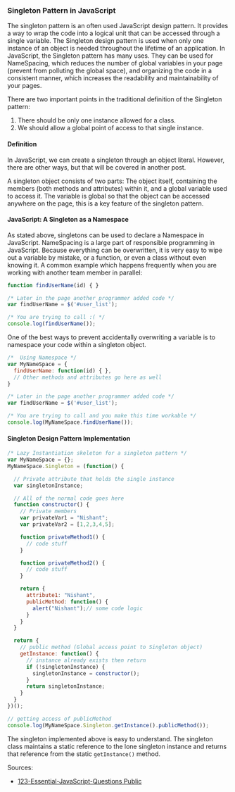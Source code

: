 
### Singleton Pattern in JavaScript

The singleton pattern is an often used JavaScript design pattern. It provides a way to wrap the code into a logical unit that can be accessed through a single variable. The Singleton design pattern is used when only one instance of an object is needed throughout the lifetime of an application. In JavaScript, the Singleton pattern has many uses. They can be used for NameSpacing, which reduces the number of global variables in your page (prevent from polluting the global space), and organizing the code in a consistent manner, which increases the readability and maintainability of your pages.

There are two important points in the traditional definition of the Singleton pattern:
1. There should be only one instance allowed for a class.
2. We should allow a global point of access to that single instance.

#### Definition

In JavaScript, we can create a singleton through an object literal. However, there are other ways, but that will be covered in another post.

A singleton object consists of two parts: The object itself, containing the members (both methods and attributes) within it, and a global variable used to access it. The variable is global so that the object can be accessed anywhere on the page, this is a key feature of the singleton pattern.

#### JavaScript: A Singleton as a Namespace

As stated above, singletons can be used to declare a Namespace in JavaScript. NameSpacing is a large part of responsible programming in JavaScript. Because everything can be overwritten, it is very easy to wipe out a variable by mistake, or a function, or even a class without even knowing it. A common example which happens frequently when you are working with another team member in parallel:

```javascript
function findUserName(id) { }

/* Later in the page another programmer added code */
var findUserName = $('#user_list');

/* You are trying to call :( */
console.log(findUserName());
```

One of the best ways to prevent accidentally overwriting a variable is to namespace your code within a singleton object.

```javascript
/*  Using Namespace */
var MyNameSpace = {
  findUserName: function(id) { },
  // Other methods and attributes go here as well
}

/* Later in the page another programmer added code */
var findUserName = $('#user_list');

/* You are trying to call and you make this time workable */
console.log(MyNameSpace.findUserName());
```

#### Singleton Design Pattern Implementation

```javascript
/* Lazy Instantiation skeleton for a singleton pattern */
var MyNameSpace = {};
MyNameSpace.Singleton = (function() {

  // Private attribute that holds the single instance
  var singletonInstance;  

  // All of the normal code goes here
  function constructor() {
    // Private members
    var privateVar1 = "Nishant";
    var privateVar2 = [1,2,3,4,5];

    function privateMethod1() {
      // code stuff
    }

    function privateMethod2() {
      // code stuff
    }

    return {
      attribute1: "Nishant",
      publicMethod: function() {
        alert("Nishant");// some code logic
      }
    }
  }

  return {
    // public method (Global access point to Singleton object)
    getInstance: function() {
      // instance already exists then return  
      if (!singletonInstance) {
        singletonInstance = constructor();
      }
      return singletonInstance;           
    }           
  }
})();   

// getting access of publicMethod
console.log(MyNameSpace.Singleton.getInstance().publicMethod());
```

The singleton implemented above is easy to understand. The singleton class maintains a static reference to the lone singleton instance and returns that reference from the static `getInstance()` method.

Sources:
* [123-Essential-JavaScript-Questions Public](https://github.com/ganqqwerty/123-Essential-JavaScript-Interview-Questions)